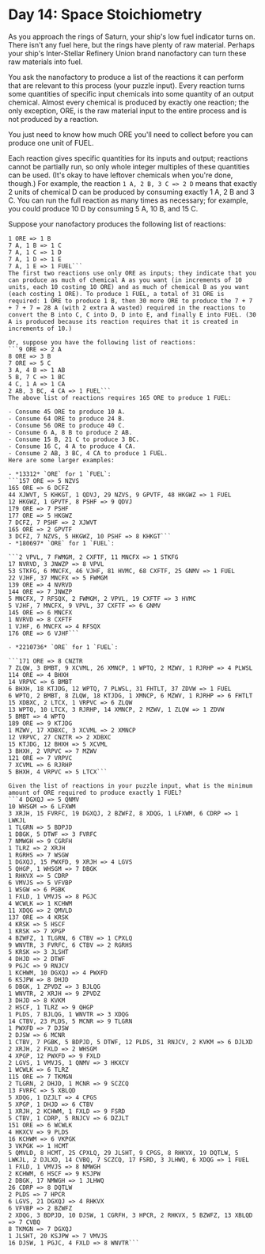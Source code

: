 # Day 14: Space Stoichiometry
As you approach the rings of Saturn, your ship's low fuel indicator turns on. There isn't any fuel here, but the rings have plenty of raw material. Perhaps your ship's Inter-Stellar Refinery Union brand nanofactory can turn these raw materials into fuel.

You ask the nanofactory to produce a list of the reactions it can perform that are relevant to this process (your puzzle input). Every reaction turns some quantities of specific input chemicals into some quantity of an output chemical. Almost every chemical is produced by exactly one reaction; the only exception, ORE, is the raw material input to the entire process and is not produced by a reaction.

You just need to know how much ORE you'll need to collect before you can produce one unit of FUEL.

Each reaction gives specific quantities for its inputs and output; reactions cannot be partially run, so only whole integer multiples of these quantities can be used. (It's okay to have leftover chemicals when you're done, though.) For example, the reaction `1 A, 2 B, 3 C => 2 D` means that exactly 2 units of chemical D can be produced by consuming exactly 1 A, 2 B and 3 C. You can run the full reaction as many times as necessary; for example, you could produce 10 D by consuming 5 A, 10 B, and 15 C.

Suppose your nanofactory produces the following list of reactions:
```10 ORE => 10 A
1 ORE => 1 B
7 A, 1 B => 1 C
7 A, 1 C => 1 D
7 A, 1 D => 1 E
7 A, 1 E => 1 FUEL```
The first two reactions use only ORE as inputs; they indicate that you can produce as much of chemical A as you want (in increments of 10 units, each 10 costing 10 ORE) and as much of chemical B as you want (each costing 1 ORE). To produce 1 FUEL, a total of 31 ORE is required: 1 ORE to produce 1 B, then 30 more ORE to produce the 7 + 7 + 7 + 7 = 28 A (with 2 extra A wasted) required in the reactions to convert the B into C, C into D, D into E, and finally E into FUEL. (30 A is produced because its reaction requires that it is created in increments of 10.)

Or, suppose you have the following list of reactions:
```9 ORE => 2 A
8 ORE => 3 B
7 ORE => 5 C
3 A, 4 B => 1 AB
5 B, 7 C => 1 BC
4 C, 1 A => 1 CA
2 AB, 3 BC, 4 CA => 1 FUEL```
The above list of reactions requires 165 ORE to produce 1 FUEL:

- Consume 45 ORE to produce 10 A.
- Consume 64 ORE to produce 24 B.
- Consume 56 ORE to produce 40 C.
- Consume 6 A, 8 B to produce 2 AB.
- Consume 15 B, 21 C to produce 3 BC.
- Consume 16 C, 4 A to produce 4 CA.
- Consume 2 AB, 3 BC, 4 CA to produce 1 FUEL.
Here are some larger examples:

- *13312* `ORE` for 1 `FUEL`:
```157 ORE => 5 NZVS
165 ORE => 6 DCFZ
44 XJWVT, 5 KHKGT, 1 QDVJ, 29 NZVS, 9 GPVTF, 48 HKGWZ => 1 FUEL
12 HKGWZ, 1 GPVTF, 8 PSHF => 9 QDVJ
179 ORE => 7 PSHF
177 ORE => 5 HKGWZ
7 DCFZ, 7 PSHF => 2 XJWVT
165 ORE => 2 GPVTF
3 DCFZ, 7 NZVS, 5 HKGWZ, 10 PSHF => 8 KHKGT```
- *180697* `ORE` for 1 `FUEL`:

```2 VPVL, 7 FWMGM, 2 CXFTF, 11 MNCFX => 1 STKFG
17 NVRVD, 3 JNWZP => 8 VPVL
53 STKFG, 6 MNCFX, 46 VJHF, 81 HVMC, 68 CXFTF, 25 GNMV => 1 FUEL
22 VJHF, 37 MNCFX => 5 FWMGM
139 ORE => 4 NVRVD
144 ORE => 7 JNWZP
5 MNCFX, 7 RFSQX, 2 FWMGM, 2 VPVL, 19 CXFTF => 3 HVMC
5 VJHF, 7 MNCFX, 9 VPVL, 37 CXFTF => 6 GNMV
145 ORE => 6 MNCFX
1 NVRVD => 8 CXFTF
1 VJHF, 6 MNCFX => 4 RFSQX
176 ORE => 6 VJHF```

- *2210736* `ORE` for 1 `FUEL`:

```171 ORE => 8 CNZTR
7 ZLQW, 3 BMBT, 9 XCVML, 26 XMNCP, 1 WPTQ, 2 MZWV, 1 RJRHP => 4 PLWSL
114 ORE => 4 BHXH
14 VRPVC => 6 BMBT
6 BHXH, 18 KTJDG, 12 WPTQ, 7 PLWSL, 31 FHTLT, 37 ZDVW => 1 FUEL
6 WPTQ, 2 BMBT, 8 ZLQW, 18 KTJDG, 1 XMNCP, 6 MZWV, 1 RJRHP => 6 FHTLT
15 XDBXC, 2 LTCX, 1 VRPVC => 6 ZLQW
13 WPTQ, 10 LTCX, 3 RJRHP, 14 XMNCP, 2 MZWV, 1 ZLQW => 1 ZDVW
5 BMBT => 4 WPTQ
189 ORE => 9 KTJDG
1 MZWV, 17 XDBXC, 3 XCVML => 2 XMNCP
12 VRPVC, 27 CNZTR => 2 XDBXC
15 KTJDG, 12 BHXH => 5 XCVML
3 BHXH, 2 VRPVC => 7 MZWV
121 ORE => 7 VRPVC
7 XCVML => 6 RJRHP
5 BHXH, 4 VRPVC => 5 LTCX```

Given the list of reactions in your puzzle input, what is the minimum amount of ORE required to produce exactly 1 FUEL?
```4 DGXQJ => 5 QNMV
10 WHSGM => 6 LFXWM
3 XRJH, 15 FVRFC, 19 DGXQJ, 2 BZWFZ, 8 XDQG, 1 LFXWM, 6 CDRP => 1 LWKJL
1 TLGRN => 5 BDPJD
1 DBGK, 5 DTWF => 3 FVRFC
7 NMWGH => 9 CGRFH
1 TLRZ => 2 XRJH
1 RGRHS => 7 WSGW
1 DGXQJ, 15 PWXFD, 9 XRJH => 4 LGVS
5 QHGP, 1 WHSGM => 7 DBGK
1 RHKVX => 5 CDRP
6 VMVJS => 5 VFVBP
1 WSGW => 6 PGBK
1 FXLD, 1 VMVJS => 8 PGJC
4 WCWLK => 1 KCHWM
11 XDQG => 2 QMVLD
137 ORE => 4 KRSK
4 KRSK => 5 HSCF
1 KRSK => 7 XPGP
4 BZWFZ, 1 TLGRN, 6 CTBV => 1 CPXLQ
9 WNVTR, 3 FVRFC, 6 CTBV => 2 RGRHS
5 KRSK => 3 JLSHT
4 DHJD => 2 DTWF
9 PGJC => 9 RNJCV
1 KCHWM, 10 DGXQJ => 4 PWXFD
6 KSJPW => 8 DHJD
6 DBGK, 1 ZPVDZ => 3 BJLQG
1 WNVTR, 2 XRJH => 9 ZPVDZ
3 DHJD => 8 KVKM
2 HSCF, 1 TLRZ => 9 QHGP
1 PLDS, 7 BJLQG, 1 WNVTR => 3 XDQG
14 CTBV, 23 PLDS, 5 MCNR => 9 TLGRN
1 PWXFD => 7 DJSW
2 DJSW => 6 MCNR
1 CTBV, 7 PGBK, 5 BDPJD, 5 DTWF, 12 PLDS, 31 RNJCV, 2 KVKM => 6 DJLXD
2 XRJH, 2 FXLD => 2 WHSGM
4 XPGP, 12 PWXFD => 9 FXLD
2 LGVS, 1 VMVJS, 1 QNMV => 3 HKXCV
1 WCWLK => 6 TLRZ
115 ORE => 7 TKMGN
2 TLGRN, 2 DHJD, 1 MCNR => 9 SCZCQ
13 FVRFC => 5 XBLQD
5 XDQG, 1 DZJLT => 4 CPGS
5 XPGP, 1 DHJD => 6 CTBV
1 XRJH, 2 KCHWM, 1 FXLD => 9 FSRD
5 CTBV, 1 CDRP, 5 RNJCV => 6 DZJLT
151 ORE => 6 WCWLK
4 HKXCV => 9 PLDS
16 KCHWM => 6 VKPGK
3 VKPGK => 1 HCMT
5 QMVLD, 8 HCMT, 25 CPXLQ, 29 JLSHT, 9 CPGS, 8 RHKVX, 19 DQTLW, 5 LWKJL, 2 DJLXD, 14 CVBQ, 7 SCZCQ, 17 FSRD, 3 JLHWQ, 6 XDQG => 1 FUEL
1 FXLD, 1 VMVJS => 8 NMWGH
2 KCHWM, 6 HSCF => 9 KSJPW
2 DBGK, 17 NMWGH => 1 JLHWQ
26 CDRP => 8 DQTLW
2 PLDS => 7 HPCR
6 LGVS, 21 DGXQJ => 4 RHKVX
6 VFVBP => 2 BZWFZ
2 XDQG, 3 BDPJD, 10 DJSW, 1 CGRFH, 3 HPCR, 2 RHKVX, 5 BZWFZ, 13 XBLQD => 7 CVBQ
8 TKMGN => 7 DGXQJ
1 JLSHT, 20 KSJPW => 7 VMVJS
16 DJSW, 1 PGJC, 4 FXLD => 8 WNVTR```

